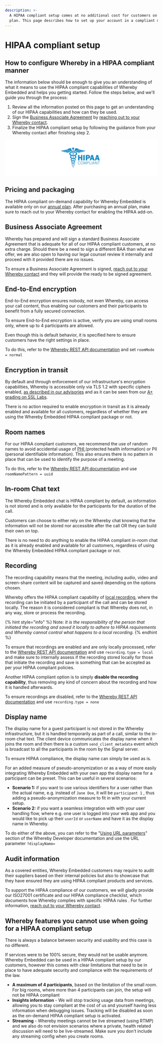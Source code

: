 ```yaml
---
description: >-
  A HIPAA compliant setup comes at no additional cost for customers on an annual
  plan. This page describes how to set up your account in a compliant manner.
---
```


# HIPAA compliant setup

## How to configure Whereby in a HIPAA compliant manner

The information below should be enough to give you an understanding of what it means to use the HIPAA compliant capabilities of Whereby Embedded and helps you getting started. Follow the steps below, and we'll guide you through the process:

1. Review all the information posted on this page to get an understanding of our HIPAA capabilities and how can they be used.
2. Sign the [Business Associate Agreement](hipaa-compliant-setup.md#business-associate-agreement) by [reaching out to your Whereby contact](https://whereby.com/information/contact-sales/).
3. Finalize the HIPAA compliant setup by following the guidance from your Whereby contact after finishing step 2.&#x20;

![](.gitbook/assets/hipaa-compliant.jpg)

## Pricing and packaging&#x20;

The HIPAA compliant on-demand capability for Whereby Embedded is available only on our [annual plan](https://whereby.com/information/embedded/pricing/). After purchasing an annual plan, make sure to reach out to your Whereby contact for enabling the HIPAA add-on.

## Business Associate Agreement&#x20;

Whereby has prepared and will sign a standard Business Associate Agreement that is adequate for all of our HIPAA compliant customers, at no extra charge. Should there be a need to sign a different BAA than what we offer, we are also open to having our legal counsel review it internally and proceed with it provided there are no issues.

To ensure a Business Associate Agreement is signed, [reach out to your Whereby contact](https://whereby.com/information/contact-sales/) and they will provide the ready to be signed agreement.&#x20;

## End-to-End encryption&#x20;

End-to-End encryption ensures nobody, not even Whereby, can access your call content, thus enabling our customers and their participants to benefit from a fully secured connection.

To ensure End-to-End encryption is active, verify you are using small rooms only, where up to 4 participants are allowed.

Even though this is default behavior, it is specified here to ensure customers have the right settings in place.

To do this, refer to the [Whereby REST API documentation](https://whereby.dev/http-api/#/paths/\~1meetings/post) and set `roomMode = normal`&#x20;

## Encryption in transit&#x20;

By default and through enforcement of our infrastructure's encryption capabilities, Whereby is accessible only via TLS 1.2 with specific ciphers enabled, [as described in our advisories](https://whereby.helpscoutdocs.com/article/710-whereby-tls-cipher-update) and as it can be seen from our [A+ grading on SSL Labs](https://www.ssllabs.com/ssltest/analyze.html?d=whereby.com\&latest).

There is no action required to enable encryption in transit as it is already enabled and available for all customers, regardless of whether they are using the Whereby Embedded HIPAA compliant package or not.&#x20;

## Room names&#x20;

For our HIPAA compliant customers, we recommend the use of random names to avoid accidental usage of [PHI ](https://www.hhs.gov/hipaa/for-professionals/privacy/laws-regulations/index.html)(protected health information) or PII (personal identifiable information). This also ensures there is no pattern in place that can be used to identify the purpose of a meeting.

To do this, refer to the [Whereby REST API documentation](https://whereby.dev/http-api/#/paths/\~1meetings/post) and use `roomNamePattern = uuid`&#x20;

## In-room Chat text&#x20;

The Whereby Embedded chat is HIPAA compliant by default, as information is not stored and is only available for the participants for the duration of the call.

Customers can choose to either rely on the Whereby chat knowing that the information will not be stored nor accessible after the call OR they can build their own on top.

There is no need to do anything to enable the HIPAA compliant in-room chat as it is already enabled and available for all customers, regardless of using the Whereby Embedded HIPAA compliant package or not.

## Recording&#x20;

The recording capability means that the meeting, including audio, video and screen-share content will be captured and saved depending on the options chosen.

Whereby offers the HIPAA compliant capability of [local recording](faq-and-troubleshooting/recording-with-embedded/local-recording.md), where the recording can be initiated by a participant of the call and can be stored locally. The reason it is considered compliant is that Whereby does not, in any way, store or process the recording.

{% hint style="info" %}
Note: _It is the responsibility of the person that initiated the recording and saved it locally to adhere to HIPAA requirements and Whereby cannot control what happens to a local recording._
{% endhint %}

To ensure that recordings are enabled and are only locally processed, refer to the [Whereby REST API documentation](https://whereby.dev/http-api/#/paths/\~1meetings/post) and use `recording.type = local`  and make sure to internally assess if the recording stored locally for those that initiate the recording and save is something that can be accepted as per your HIPAA compliant policies.

Another HIPAA compliant option is to simply **disable the recording capability**, thus removing any kind of concern about the recording and how it is handled afterwards.

To ensure recordings are disabled, refer to the [Whereby REST API documentation](https://whereby.dev/http-api/#/paths/\~1meetings/post) and use `recording.type = none`&#x20;

## Display name&#x20;

The display name for a guest participant is not stored in the Whereby infrastructure, but it is handled temporarily as part of a call, similar to the in-room chat text. The client device communicates the display name when it joins the room and then there is a custom `send_client_metadata` event which is broadcast to all the participants in the room by the Signal server.

To ensure HIPAA compliance, the display name can simply be used as is.

For an added measure of pseudo-anonymization or as a way of more easily integrating Whereby Embedded with your own app the display name for a participant can be preset. This can be useful in several scenarios:

* **Scenario 1:** if you want to use various identifiers for a user rather than the actual name, e.g. instead of `Jane Doe`, it will be `participant 1` , thus adding a pseudo-anonymization measure to fit in with your current setup.
* **Scenario 2:** if you want a seamless integration with with your user handling flow, where e.g. one user is logged into your web app and you would like to pick up their `userId` or `userName` and have it as the display name in Whereby.

To do either of the above, you can refer to the "[Using URL parameters](customizing-rooms/using-url-parameters.md)" section of the Whereby Developer documentation and use the URL parameter `?displayName=` &#x20;

## Audit information

As a covered entities, Whereby Embedded customers may require to audit their suppliers based on their internal policies but also to showcase that they have ensured they are using HIPAA compliant products and services.

To support the HIPAA compliance of our customers, we will gladly provide our ISO27001 certificate and our HIPAA compliance checklist, which documents how Whereby complies with specific HIPAA rules . For further information, [reach out to your Whereby contact](https://whereby.com/information/contact-sales/).

## Whereby features you cannot use when going for a HIPAA compliant setup

There is always a balance between security and usability and this case is no different.&#x20;

If services were to be 100% secure, they would not be usable anymore. Whereby Embedded can be used in a HIPAA compliant setup by our customers, however this comes with clear limitations that need to be in place to have adequate security and compliance with the requirements of the law.&#x20;

* **A maximum of 4 participants**, based on the limitation of the small room. For big rooms, where more than 4 participants can join, the setup will not be HIPAA compliant&#x20;
* **Insights information** - We will stop tracking usage data from meetings, allowing you to stay compliant at the cost of us and yourself having less information when debugging issues. Tracking will be disabled as soon as the on-demand HIPAA compliant setup is activated.
* **Streaming** - Whereby meetings cannot be live streamed (using RTMP) and we also do not envision scenarios where a private, health related discussion will need to be live-streamed. Make sure you don't include any streaming config when you create rooms.
